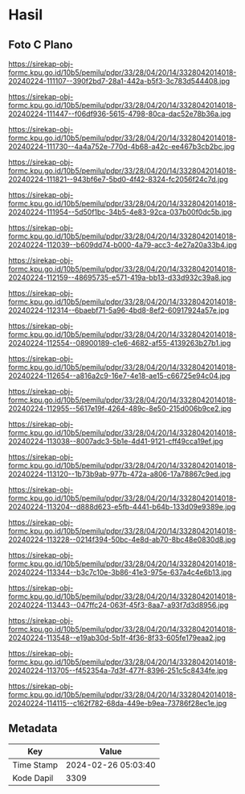 # Hasil

## Foto C Plano

https://sirekap-obj-formc.kpu.go.id/10b5/pemilu/pdpr/33/28/04/20/14/3328042014018-20240224-111107--390f2bd7-28a1-442a-b5f3-3c783d544408.jpg

https://sirekap-obj-formc.kpu.go.id/10b5/pemilu/pdpr/33/28/04/20/14/3328042014018-20240224-111447--f06df936-5615-4798-80ca-dac52e78b36a.jpg

https://sirekap-obj-formc.kpu.go.id/10b5/pemilu/pdpr/33/28/04/20/14/3328042014018-20240224-111730--4a4a752e-770d-4b68-a42c-ee467b3cb2bc.jpg

https://sirekap-obj-formc.kpu.go.id/10b5/pemilu/pdpr/33/28/04/20/14/3328042014018-20240224-111821--943bf6e7-5bd0-4f42-8324-fc2056f24c7d.jpg

https://sirekap-obj-formc.kpu.go.id/10b5/pemilu/pdpr/33/28/04/20/14/3328042014018-20240224-111954--5d50f1bc-34b5-4e83-92ca-037b00f0dc5b.jpg

https://sirekap-obj-formc.kpu.go.id/10b5/pemilu/pdpr/33/28/04/20/14/3328042014018-20240224-112039--b609dd74-b000-4a79-acc3-4e27a20a33b4.jpg

https://sirekap-obj-formc.kpu.go.id/10b5/pemilu/pdpr/33/28/04/20/14/3328042014018-20240224-112159--48695735-e571-419a-bb13-d33d932c39a8.jpg

https://sirekap-obj-formc.kpu.go.id/10b5/pemilu/pdpr/33/28/04/20/14/3328042014018-20240224-112314--6baebf71-5a96-4bd8-8ef2-60917924a57e.jpg

https://sirekap-obj-formc.kpu.go.id/10b5/pemilu/pdpr/33/28/04/20/14/3328042014018-20240224-112554--08900189-c1e6-4682-af55-4139263b27b1.jpg

https://sirekap-obj-formc.kpu.go.id/10b5/pemilu/pdpr/33/28/04/20/14/3328042014018-20240224-112654--a816a2c9-16e7-4e18-ae15-c66725e94c04.jpg

https://sirekap-obj-formc.kpu.go.id/10b5/pemilu/pdpr/33/28/04/20/14/3328042014018-20240224-112955--5617e19f-4264-489c-8e50-215d006b9ce2.jpg

https://sirekap-obj-formc.kpu.go.id/10b5/pemilu/pdpr/33/28/04/20/14/3328042014018-20240224-113038--8007adc3-5b1e-4d41-9121-cff49cca19ef.jpg

https://sirekap-obj-formc.kpu.go.id/10b5/pemilu/pdpr/33/28/04/20/14/3328042014018-20240224-113120--1b73b9ab-977b-472a-a806-17a78867c9ed.jpg

https://sirekap-obj-formc.kpu.go.id/10b5/pemilu/pdpr/33/28/04/20/14/3328042014018-20240224-113204--d888d623-e5fb-4441-b64b-133d09e9389e.jpg

https://sirekap-obj-formc.kpu.go.id/10b5/pemilu/pdpr/33/28/04/20/14/3328042014018-20240224-113228--0214f394-50bc-4e8d-ab70-8bc48e0830d8.jpg

https://sirekap-obj-formc.kpu.go.id/10b5/pemilu/pdpr/33/28/04/20/14/3328042014018-20240224-113344--b3c7c10e-3b86-41e3-975e-637a4c4e6b13.jpg

https://sirekap-obj-formc.kpu.go.id/10b5/pemilu/pdpr/33/28/04/20/14/3328042014018-20240224-113443--047ffc24-063f-45f3-8aa7-a93f7d3d8956.jpg

https://sirekap-obj-formc.kpu.go.id/10b5/pemilu/pdpr/33/28/04/20/14/3328042014018-20240224-113548--e19ab30d-5b1f-4f36-8f33-605fe179eaa2.jpg

https://sirekap-obj-formc.kpu.go.id/10b5/pemilu/pdpr/33/28/04/20/14/3328042014018-20240224-113705--f452354a-7d3f-477f-8396-251c5c8434fe.jpg

https://sirekap-obj-formc.kpu.go.id/10b5/pemilu/pdpr/33/28/04/20/14/3328042014018-20240224-114115--c162f782-68da-449e-b9ea-73786f28ec1e.jpg


## Metadata

| Key        | Value               |
| ---------- | ------------------- |
| Time Stamp | 2024-02-26 05:03:40 |
| Kode Dapil | 3309                |



